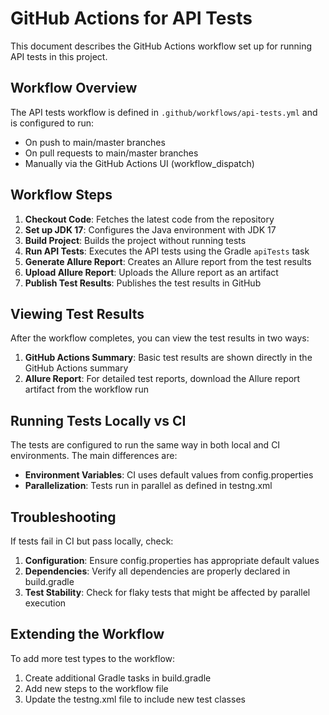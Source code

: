 # GitHub Actions for API Tests

This document describes the GitHub Actions workflow set up for running API tests in this project.

## Workflow Overview

The API tests workflow is defined in `.github/workflows/api-tests.yml` and is configured to run:

- On push to main/master branches
- On pull requests to main/master branches
- Manually via the GitHub Actions UI (workflow_dispatch)

## Workflow Steps

1. **Checkout Code**: Fetches the latest code from the repository
2. **Set up JDK 17**: Configures the Java environment with JDK 17
3. **Build Project**: Builds the project without running tests
4. **Run API Tests**: Executes the API tests using the Gradle `apiTests` task
5. **Generate Allure Report**: Creates an Allure report from the test results
6. **Upload Allure Report**: Uploads the Allure report as an artifact
7. **Publish Test Results**: Publishes the test results in GitHub

## Viewing Test Results

After the workflow completes, you can view the test results in two ways:

1. **GitHub Actions Summary**: Basic test results are shown directly in the GitHub Actions summary
2. **Allure Report**: For detailed test reports, download the Allure report artifact from the workflow run

## Running Tests Locally vs CI

The tests are configured to run the same way in both local and CI environments. The main differences are:

- **Environment Variables**: CI uses default values from config.properties
- **Parallelization**: Tests run in parallel as defined in testng.xml

## Troubleshooting

If tests fail in CI but pass locally, check:

1. **Configuration**: Ensure config.properties has appropriate default values
2. **Dependencies**: Verify all dependencies are properly declared in build.gradle
3. **Test Stability**: Check for flaky tests that might be affected by parallel execution

## Extending the Workflow

To add more test types to the workflow:

1. Create additional Gradle tasks in build.gradle
2. Add new steps to the workflow file
3. Update the testng.xml file to include new test classes
